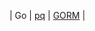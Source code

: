 | Go           | [pq](../build-a-go-app-with-cockroachdb.html)                                                                                                                                                                                              | [GORM](../build-a-go-app-with-cockroachdb-gorm.html)                   |
